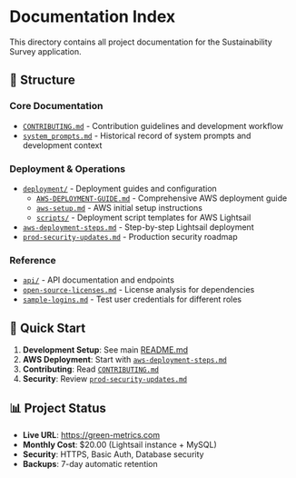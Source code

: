 # Documentation Index

This directory contains all project documentation for the Sustainability Survey application.

## 📁 Structure

### Core Documentation
- [`CONTRIBUTING.md`](./CONTRIBUTING.md) - Contribution guidelines and development workflow
- [`system_prompts.md`](./system_prompts.md) - Historical record of system prompts and development context

### Deployment & Operations
- [`deployment/`](./deployment/) - Deployment guides and configuration
  - [`AWS-DEPLOYMENT-GUIDE.md`](./deployment/AWS-DEPLOYMENT-GUIDE.md) - Comprehensive AWS deployment guide
  - [`aws-setup.md`](./deployment/aws-setup.md) - AWS initial setup instructions
  - [`scripts/`](./deployment/scripts/) - Deployment script templates for AWS Lightsail
- [`aws-deployment-steps.md`](./aws-deployment-steps.md) - Step-by-step Lightsail deployment
- [`prod-security-updates.md`](./prod-security-updates.md) - Production security roadmap

### Reference
- [`api/`](./api/) - API documentation and endpoints
- [`open-source-licenses.md`](./open-source-licenses.md) - License analysis for dependencies
- [`sample-logins.md`](./sample-logins.md) - Test user credentials for different roles

## 🚀 Quick Start

1. **Development Setup**: See main [README.md](../README.md)
2. **AWS Deployment**: Start with [`aws-deployment-steps.md`](./aws-deployment-steps.md)
3. **Contributing**: Read [`CONTRIBUTING.md`](./CONTRIBUTING.md)
4. **Security**: Review [`prod-security-updates.md`](./prod-security-updates.md)

## 📊 Project Status

- **Live URL**: https://green-metrics.com
- **Monthly Cost**: $20.00 (Lightsail instance + MySQL)
- **Security**: HTTPS, Basic Auth, Database security
- **Backups**: 7-day automatic retention